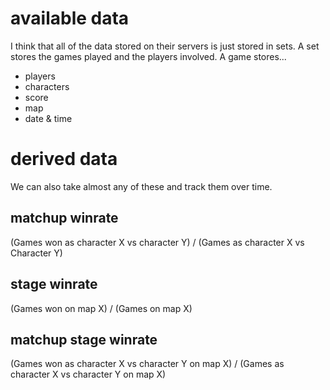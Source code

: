 # available data
I think that all of the data stored on their servers is just stored in sets. A set stores the games played and the players involved. A game stores...
- players
- characters
- score
- map
- date & time

# derived data
We can also take almost any of these and track them over time.
## matchup winrate
(Games won as character X vs character Y) / (Games as character X vs Character Y)
## stage winrate
(Games won on map X) / (Games on map X)
## matchup stage winrate
(Games won as character X vs character Y on map X) / (Games as character X vs character Y on map X)
